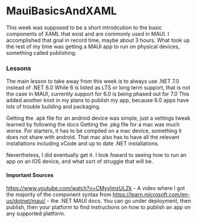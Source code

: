 # MauiBasicsAndXAML

This week was supposed to be a short introdcution to the basic components of XAML that exist and are commonly used in MAUI.
I accomplished that goal in record time, maybe about 3 hours.
What took up the rest of my time was getting a MAUI app to run on physical devices, something called publishing.

### Lessons
The main lesson to take away from this week is to always use .NET 7.0 instead of .NET 6.0
While 6 is listed as LTS or long term support, that is not the case in MAUI, currently support for 6.0 is being phased out for 7.0
This added another knot in my plans to publish my app, because 6.0 apps have lots of trouble building and packaging.

Getting the .apk file for an android device was simple, just a settings tweak learned by following the docs
Getting the .pkg file for a mac was much worse. For starters, it has to be compiled on a mac device, something it does not share with android. That mac also has to have all the relevant installations including xCode and up to date .NET installations.

Nevertheless, I did eventually get it. I look foward to seeing how to run an app on an IOS device, and what sort of struggle that will be.

#### Important Sources

https://www.youtube.com/watch?v=CMyyImzULZk - A video where I got the majority of the component syntax from
https://learn.microsoft.com/en-us/dotnet/maui/ - the .NET MAUI docs. You can go under deployment, then publish, then your platform to find instructions on how to publish an app on any supported platform.
